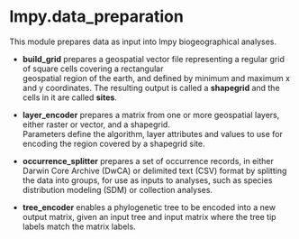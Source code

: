 # lmpy.data_preparation
This module prepares data as input into lmpy biogeographical analyses.  

* **build_grid** prepares a geospatial vector file representing a regular grid of square cells covering a rectangular  
  geospatial region of the earth, and defined by minimum and maximum x and y coordinates.  The resulting output is 
  called a **shapegrid** and the cells in it are called **sites**.

* **layer_encoder** prepares a matrix from one or more geospatial layers, either raster or vector, and a shapegrid.  
  Parameters define the algorithm, layer attributes and values to use for encoding the region covered by a shapegrid 
  site.

* **occurrence_splitter** prepares a set of occurrence records, in either Darwin Core Archive (DwCA) or delimited text 
  (CSV) format by splitting the data into groups, for use as inputs to analyses, such as species distribution 
  modeling (SDM) or collection analyses. 

* **tree_encoder** enables a phylogenetic tree to be encoded into a new output matrix, given an input tree and input
  matrix where the tree tip labels match the matrix labels.